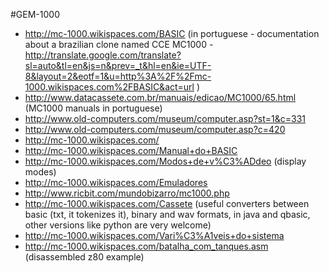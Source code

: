 #GEM-1000

* http://mc-1000.wikispaces.com/BASIC (in portuguese - documentation about a brazilian clone named CCE MC1000 - http://translate.google.com/translate?sl=auto&tl=en&js=n&prev=_t&hl=en&ie=UTF-8&layout=2&eotf=1&u=http%3A%2F%2Fmc-1000.wikispaces.com%2FBASIC&act=url )
* http://www.datacassete.com.br/manuais/edicao/MC1000/65.html (MC1000 manuals in portuguese)
* http://www.old-computers.com/museum/computer.asp?st=1&c=331
* http://www.old-computers.com/museum/computer.asp?c=420
* http://mc-1000.wikispaces.com/
* http://mc-1000.wikispaces.com/Manual+do+BASIC
* http://mc-1000.wikispaces.com/Modos+de+v%C3%ADdeo (display modes)
* http://mc-1000.wikispaces.com/Emuladores
* http://www.ricbit.com/mundobizarro/mc1000.php
* http://mc-1000.wikispaces.com/Cassete (useful converters between basic (txt, it tokenizes it), binary and wav formats, in java and qbasic, other versions like python are very welcome)
* http://mc-1000.wikispaces.com/Vari%C3%A1veis+do+sistema
* http://mc-1000.wikispaces.com/batalha_com_tanques.asm (disassembled z80 example)


